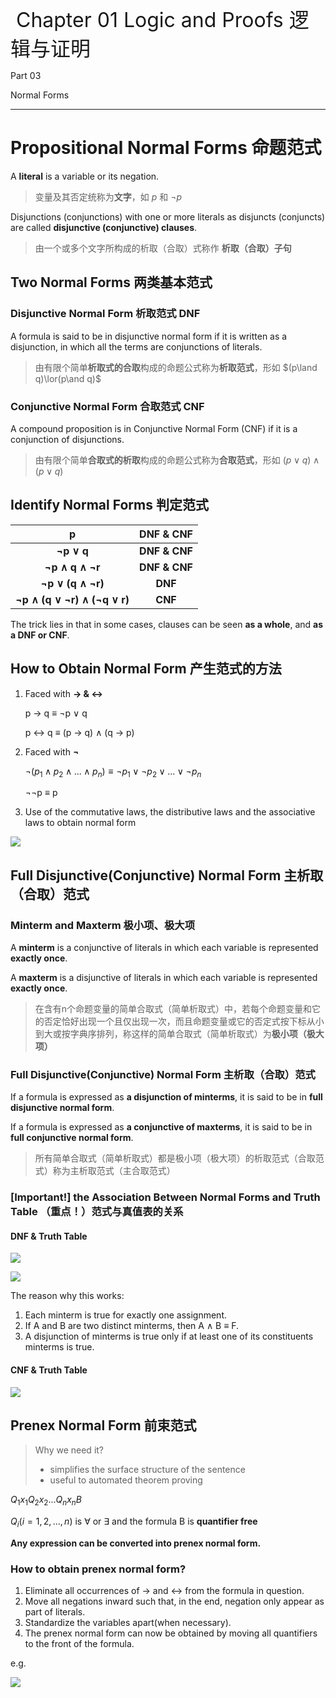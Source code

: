 <font size=6> Chapter 01 Logic and Proofs 逻辑与证明</font>

Part 03

Normal Forms

------

# Propositional Normal Forms 命题范式

A **literal** is a variable or its negation.

> 变量及其否定统称为**文字**，如 $p$ 和 $\neg p$
>

Disjunctions (conjunctions) with one or more literals as disjuncts (conjuncts) are called **disjunctive (conjunctive) clauses**.  

> 由一个或多个文字所构成的析取（合取）式称作 **析取（合取）子句**

## Two Normal Forms 两类基本范式

### Disjunctive Normal Form 析取范式 DNF

A formula is said to be in disjunctive normal form if it is written as a disjunction, in which all the terms are conjunctions of literals.

> 由有限个简单**析取式的合取**构成的命题公式称为**析取范式**，形如 $(p\land q)\lor(p\and q)$

### Conjunctive Normal Form 合取范式 CNF

A compound proposition is in Conjunctive Normal Form (CNF) if it is a conjunction of disjunctions.

> 由有限个简单**合取式的析取**构成的命题公式称为**合取范式**，形如 $(p \lor q) \land (p \lor q)$

## Identify Normal Forms 判定范式

|              p               | **DNF & CNF** |
| :--------------------------: | :-----------: |
|          **¬p ∨ q**          | **DNF & CNF** |
|       **¬p ∧ q ∧ ¬r**        | **DNF & CNF** |
|      **¬p ∨ (q ∧ ¬r)**       |    **DNF**    |
| **¬p ∧ (q ∨ ¬r) ∧ (¬q ∨ r)** |    **CNF**    |

The trick lies in that in some cases, clauses can be seen **as a whole**, and **as a DNF or CNF**.

## How to Obtain Normal Form 产生范式的方法

1. Faced with **→ & ↔**

   p → q ≡ ¬p ∨ q

   p ↔ q ≡ (p → q) ∧ (q → p)

2. Faced with **¬**

   $\neg(p_1\wedge p_2\wedge...\wedge p_n)\equiv\neg p_1\vee\neg p_2\vee...\vee\neg p_n$

   ¬¬p ≡ p

3. Use of the commutative laws, the distributive laws and the associative laws to obtain normal form

![](../img/CH01/010.png)

## Full Disjunctive(Conjunctive) Normal Form 主析取（合取）范式

### Minterm and Maxterm 极小项、极大项

A **minterm** is a conjunctive of literals in which each variable is represented **exactly once**.

A **maxterm** is a disjunctive of literals in which each variable is represented **exactly once**.

> 在含有n个命题变量的简单合取式（简单析取式）中，若每个命题变量和它的否定恰好出现一个且仅出现一次，而且命题变量或它的否定式按下标从小到大或按字典序排列，称这样的简单合取式（简单析取式）为**极小项（极大项）**

### Full Disjunctive(Conjunctive) Normal Form 主析取（合取）范式

If a formula is expressed as **a disjunction of minterms**, it is said to be in **full disjunctive normal form**.

If a formula is expressed as **a conjunctive of maxterms**, it is said to be in **full conjunctive normal form**.

> 所有简单合取式（简单析取式）都是极小项（极大项）的析取范式（合取范式）称为主析取范式（主合取范式）

### [Important!] the Association Between Normal Forms and Truth Table （重点！）范式与真值表的关系

 #### DNF & Truth Table

![](../img/CH01/011.png)

![](../img/CH01/012.png)

The reason why this works:

1. Each minterm is true for exactly one assignment.
2. If A and B are two distinct minterms, then A ∧ B ≡ F.
3. A disjunction of minterms is true only if at least one of its constituents minterms is true.

#### CNF & Truth Table

![](../img/CH01/013.png)

## Prenex Normal Form 前束范式

> Why we need it?
>
> - simplifies the surface structure of the sentence
> - useful to automated theorem proving

$Q_1x_1Q_2x_2...Q_nx_nB$

$Q_i(i = 1,2,...,n)$ is ∀ or ∃ and the formula B is **quantifier free**

**Any expression can be converted into prenex normal form.**

### How to obtain prenex normal form?

1. Eliminate all occurrences of → and ↔ from the formula in question.
2. Move all negations inward such that, in the end, negation only appear as part of literals.
3. Standardize the variables apart(when necessary).
4. The prenex normal form can now be obtained by moving all quantifiers to the front of the formula.

e.g.

![](../img/CH01/014.png)

